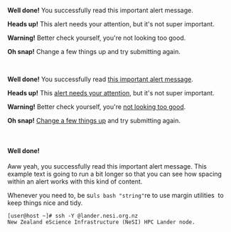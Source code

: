 **Well done!** You successfully read this important alert message.

**Heads up!** This alert needs your attention, but it's not super
important.

**Warning!** Better check yourself, you're not looking too good.

**Oh snap!** Change a few things up and try submitting again.

 

**Well done!** You successfully read
<a href="#" class="alert-link">this important alert message</a>.

**Heads up!** This
<a href="#" class="alert-link">alert needs your attention</a>, but it's
not super important.

**Warning!** Better check yourself, you're
<a href="#" class="alert-link">not looking too good</a>.

**Oh snap!** <a href="#" class="alert-link">Change a few things up</a>
and try submitting again.

 

#### Well done!

Aww yeah, you successfully read this important alert message. This
example text is going to run a bit longer so that you can see how
spacing within an alert works with this kind of content.

Whenever you need to, be su`ls bash "string"`re to use margin utilities 
to keep things nice and tidy.

    [user@host ~]# ssh -Y @lander.nesi.org.nz
    New Zealand eScience Infrastructure (NeSI) HPC Lander node.
